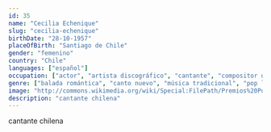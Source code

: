 ```yaml
---
id: 35
name: "Cecilia Echenique"
slug: "cecilia-echenique"
birthDate: "28-10-1957"
placeOfBirth: "Santiago de Chile"
gender: "femenino"
country: "Chile"
languages: ["español"]
occupation: ["actor", "artista discográfico", "cantante", "compositor de canciones", "flautista"]
genre: ["balada romántica", "canto nuevo", "música tradicional", "pop latino"]
image: "http://commons.wikimedia.org/wiki/Special:FilePath/Premios%20Pulsar%202019%2024.jpg"
description: "cantante chilena"
---
```


cantante chilena
